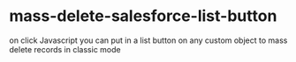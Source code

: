 # mass-delete-salesforce-list-button
on click Javascript you can put in a list button on any custom object to mass delete records in classic mode
